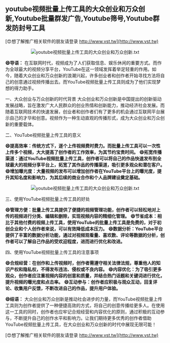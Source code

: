 ## **youtube视频批量上传工具的大众创业和万众创新,Youtube批量群发广告,Youtube筛号,Youtube群发防封号工具**

[😍想了解推广相关软件的朋友请登录 http://www.vst.tw](http://www.vst.tw)

 <center><img src="https://vst.tw/MP4/tuiguang/png/5.png" alt="youtube视频批量上传工具的大众创业和万众创新.txt"></center>

**😄导语：**
在互联网时代，视频成为了人们获取信息、娱乐休闲的重要方式。而作为全球最大的视频分享平台，YouTube在这一领域发挥着举足轻重的作用。如今，随着大众创业和万众创新的浪潮兴起，许多创业者和创作者开始寻找方法将自己的创意通过视频传播出去。而YouTube视频批量上传工具则成为了他们实现梦想的得力助手。

一、大众创业与万众创新的时代背景
大众创业和万众创新是中国提出的创新驱动发展战略，旨在激发广大人民群众的创业热情和创新能力，推动经济社会发展。而随着互联网技术的快速发展，创业者和创作者们有了更多的机会通过互联网平台展示自己的才华和创意。视频作为一种生动直观的传播形式，成为大众创业和万众创新的重要载体。

二、YouTube视频批量上传工具的意义

**😄提高效率：传统方式下，逐个上传视频费时费力。而批量上传工具可以一次性上传多个视频，大大提高了创作者的工作效率，为其节约宝贵时间。**
**😄拓宽传播渠道：通过YouTube视频批量上传工具，创作者可以将自己的作品快速发布到全球最大的视频分享平台上，拓宽了其作品的传播渠道，吸引更多观众和潜在客户。**
**😄增加曝光度：大量视频的发布可以增加创作者在YouTube平台上的曝光度，提升其知名度和影响力，为其后续的商业合作和个人品牌建设奠定基础。**

 <center><img src="https://vst.tw/MP4/tuiguang/png/6.png" alt="youtube视频批量上传工具的大众创业和万众创新.txt"></center>

三、使用YouTube视频批量上传工具的好处

**😄管理方便：批量上传工具提供了便捷的视频管理功能，创作者可以轻松地对上传的视频进行分类、编辑和删除，实现视频内容的精细化管理。**
**😄节省成本：相比于其他付费的视频上传工具，使用YouTube的批量上传工具是免费的，对于初创企业和个人创作者来说，可以有效降低成本压力。**
**😄数据分析：YouTube平台提供了丰富的数据分析功能，通过对视频观看量、喜欢数、评论等数据的分析，创作者可以了解自己作品的受欢迎程度，进而进行优化和改进。**

四、使用YouTube视频批量上传工具的注意事项

**😄合规经营：在创作和上传视频时，创作者需遵守相关法律法规，尊重他人的知识产权和隐私权，不得发布违法、侵权或不良内容。**
**😄内容优化：为了吸引更多观众，创作者应注重视频内容的创意和质量，并结合热门话题和关键词进行优化，提升视频的曝光度和点击率。**
**😄互动参与：创作者应积极与观众互动，回复评论、收集用户反馈，不断改进自己的作品，提升用户体验。**

**😄结语：**
大众创业和万众创新是推动社会进步的力量，而YouTube视频批量上传工具则为创作者提供了一种便捷高效的方式，将自己的创意传播给更多人。在使用这一工具的同时，创作者也应牢记合规经营和内容优化的原则，通过积极的互动参与，不断提升自己的创作水平和影响力。让我们期待更多优秀的创作者借助YouTube视频批量上传工具，在大众创业和万众创新的时代中展现无限可能！

[😍想了解推广相关软件的朋友请登录 http://www.vst.tw](http://www.vst.tw)



